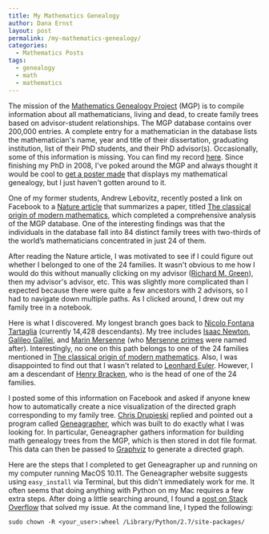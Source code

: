 ```yaml
---
title: My Mathematics Genealogy
author: Dana Ernst
layout: post
permalink: /my-mathematics-genealogy/
categories:
  - Mathematics Posts
tags:
  - genealogy
  - math
  - mathematics
---
```


The mission of the [Mathematics Genealogy Project](https://www.genealogy.math.ndsu.nodak.edu/index.php) (MGP) is to compile information about all  mathematicians, living and dead, to create family trees based on advisor-student relationships. The MGP database contains over 200,000 entries.  A complete entry for a mathematician in the database lists the mathematician's name, year and title of their dissertation, graduating institution, list of their PhD students, and their PhD advisor(s).  Occasionally, some of this information is missing.  You can find my record [here](https://www.genealogy.math.ndsu.nodak.edu/id.php?id=125763). Since finishing my PhD in 2008, I've poked around the MGP and always thought it would be cool to [get a poster made](https://www.genealogy.math.ndsu.nodak.edu/posters.php) that displays my mathematical genealogy, but I just haven't gotten around to it.  

One of my former students, Andrew Lebovitz, recently posted a link on Facebook to a [Nature article](http://www.nature.com/news/majority-of-mathematicians-hail-from-just-24-scientific-families-1.20491#/b1) that summarizes a paper, titled [The classical origin of modern mathematics](http://epjdatascience.springeropen.com/articles/10.1140/epjds/s13688-016-0088-y), which completed a comprehensive analysis of the MGP database.  One of the interesting findings was that the individuals in the database fall into 84 distinct family trees with two-thirds of the world’s mathematicians concentrated in just 24 of them.

After reading the Nature article, I was motivated to see if I could figure out whether I belonged to one of the 24 families. It wasn't obvious to me how I would do this without manually clicking on my advisor ([Richard M. Green](https://math.colorado.edu/~rmg/)), then my advisor's advisor, etc. This was slightly more complicated than I expected because there were quite a few ancestors with 2 advisors, so I had to navigate down multiple paths.   As I clicked around, I drew out my family tree in a notebook.

Here is what I discovered.  My longest branch goes back to [Nicolo Fontana Tartaglia](https://www.genealogy.math.ndsu.nodak.edu/id.php?id=136514) (currently 14,428 descendants).  My tree includes [Isaac Newton](https://www.genealogy.math.ndsu.nodak.edu/id.php?id=74313), [Galileo Galilei](https://www.genealogy.math.ndsu.nodak.edu/id.php?id=134975), and [Marin Mersenne](https://www.genealogy.math.ndsu.nodak.edu/id.php?id=125434) (who [Mersenne primes](https://en.wikipedia.org/wiki/Mersenne_prime) were named after). Interestingly, no one on this path belongs to one of the 24 families mentioned in [The classical origin of modern mathematics](http://epjdatascience.springeropen.com/articles/10.1140/epjds/s13688-016-0088-y).  Also, I was disappointed to find out that I wasn't related to [Leonhard Euler](https://www.genealogy.math.ndsu.nodak.edu/id.php?id=38586). However, I am a descendant of [Henry Bracken](https://www.genealogy.math.ndsu.nodak.edu/id.php?id=129422), who is the head of one of the 24 families.

I posted some of this information on Facebook and asked if anyone knew how to automatically create a nice visualization of the directed graph corresponding to my family tree. [Chris Drupieski](https://math.depaul.edu/cdrupies/) replied and pointed out a program called [Geneagrapher](http://www.davidalber.net/geneagrapher/), which was built to do exactly what I was looking for. In particular, Geneagrapher gathers information for building math genealogy trees from the MGP, which is then stored in dot file format. This data can then be passed to [Graphviz](http://www.graphviz.org) to generate a directed graph.

Here are the steps that I completed to get Geneagrapher up and running on my computer running MacOS 10.11.  The Geneagrapher website suggests using <code>easy_install</code> via Terminal, but this didn't immediately work for me.  It often seems that doing anything with Python on my Mac requires a few extra steps.  After doing a little searching around, I found a [post on Stack Overflow](http://stackoverflow.com/questions/6012246/why-is-python-easy-install-not-working-on-my-mac) that solved my issue.  At the command line, I typed the following:

<pre><code>sudo chown -R &lt;your_user&gt;:wheel /Library/Python/2.7/site-packages/</code></pre>

<!--
Of course, you should replace <code><your_user></code> with your username.  Note that using <code>sudo</code> requires you to enter your password.  Next, I installed Geneagrapher using the following:</p>

> easy_install http://www.davidalber.net/dist/geneagrapher/Geneagrapher-0.2.1-r2.tar.gz

In order to use Geneagrapher, you need to input a record number from MGP.  Mine is 125763.  At the command line, I typed:

> ggrapher -f ernst.dot -a 125763

You can replace <code>ernst</code> with whatever you'd like the output file to be called. The next step is to pass the dot file to Graphviz.  If you don't already have Graphviz installed, you can do so using [Homebrew](http://brew.sh) (which is also easy to install):

> brew install graphviz

Following the Geneagrapher instructions, I typed the following to generate my family tree:

> dot -Tpng ernst.dot > ernst.png

Maybe it is worth mentioning that unless you specify otherwise, the dot and png files will be stored in your home directory.  Below is my mathematical family tree created using Geneagrapher. As you can see, it took a while for my ancestors to leave the [University of Cambridge](https://www.cam.ac.uk).

<img src="{{ site.baseurl }}/images/FamilyTree.png" class="img-responsive" width="100%" img style="margin-bottom: 10px" />
-->
